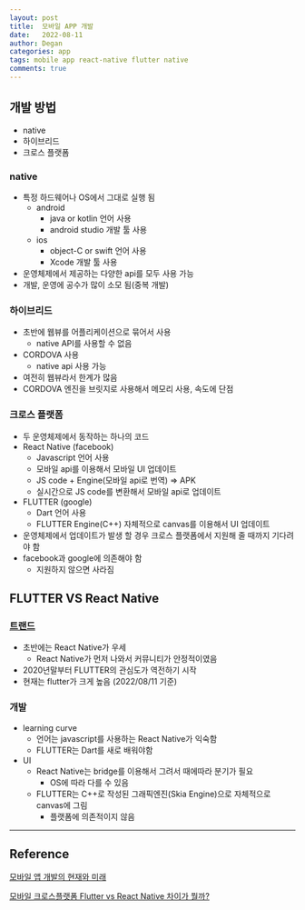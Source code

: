 ```yaml
---
layout: post
title:  모바일 APP 개발
date:   2022-08-11
author: Degan
categories: app
tags: mobile app react-native flutter native 
comments: true
---
```


## 개발 방법
- native
- 하이브리드
- 크로스 플랫폼

### native
- 특정 하드웨어나 OS에서 그대로 실행 됨
  - android
    - java or kotlin 언어 사용
    - android studio 개발 툴 사용
  - ios
    - object-C or swift 언어 사용
    - Xcode 개발 툴 사용 
- 운영체제에서 제공하는 다양한 api를 모두 사용 가능
- 개발, 운영에 공수가 많이 소모 됨(중복 개발)

### 하이브리드
- 초반에 웹뷰를 어플리케이션으로 묶어서 사용
  - native API를 사용할 수 없음
- CORDOVA 사용
  - native api 사용 가능
- 여전히 웹뷰라서 한계가 많음
- CORDOVA 엔진을 브릿지로 사용해서 메모리 사용, 속도에 단점

### 크로스 플랫폼
- 두 운영체제에서 동작하는 하나의 코드
- React Native (facebook)
  - Javascript 언어 사용
  - 모바일 api를 이용해서 모바일 UI 업데이트
  - JS code + Engine(모바일 api로 번역) => APK
  - 실시간으로 JS code를 변환해서 모바일 api로 업데이트
- FLUTTER (google)
  - Dart 언어 사용
  - FLUTTER Engine(C++) 자체적으로 canvas를 이용해서 UI 업데이트
- 운영체제에서 업데이트가 발생 할 경우 크로스 플랫폼에서 지원해 줄 때까지 기다려야 함
- facebook과 google에 의존해야 함
  - 지원하지 않으면 사라짐

## FLUTTER VS React Native
### [트랜드](https://trends.google.com/trends/explore?cat=31&date=today%205-y&q=FLUTTER,%2Fg%2F11h03gfxy9)
<script type="text/javascript" src="https://ssl.gstatic.com/trends_nrtr/3045_RC01/embed_loader.js"></script> <script type="text/javascript"> trends.embed.renderExploreWidget("TIMESERIES", {"comparisonItem":[{"keyword":"FLUTTER","geo":"","time":"today 5-y"},{"keyword":"/g/11h03gfxy9","geo":"","time":"today 5-y"}],"category":31,"property":""}, {"exploreQuery":"cat=31&date=today%205-y&q=FLUTTER,%2Fg%2F11h03gfxy9","guestPath":"https://trends.google.com:443/trends/embed/"}); </script>
- 초반에는 React Native가 우세
  - React Native가 먼저 나와서 커뮤니티가 안정적이였음
- 2020년말부터 FLUTTER의 관심도가 역전하기 시작 
- 현재는 flutter가 크게 높음 (2022/08/11 기준)

### 개발
- learning curve
  - 언어는 javascript를 사용하는 React Native가 익숙함
  - FLUTTER는 Dart를 새로 배워야함
- UI
  - React Native는 bridge를 이용해서 그려서 때에따라 분기가 필요
    - OS에 따라 다를 수 있음
  - FLUTTER는 C++로 작성된 그래픽엔진(Skia Engine)으로 자체적으로 canvas에 그림
    - 플랫폼에 의존적이지 않음

---

## Reference

[모바일 앱 개발의 현재와 미래](https://youtu.be/2AS0WAOX8_8)

[모바일 크로스플랫폼 Flutter vs React Native 차이가 뭘까?](https://velog.io/@sysout-achieve/%EB%AA%A8%EB%B0%94%EC%9D%BC-%ED%81%AC%EB%A1%9C%EC%8A%A4%ED%94%8C%EB%9E%AB%ED%8F%BCFlutter-vs-React-Native-%EC%B0%A8%EC%9D%B4%EA%B0%80-%EB%AD%98%EA%B9%8C)
